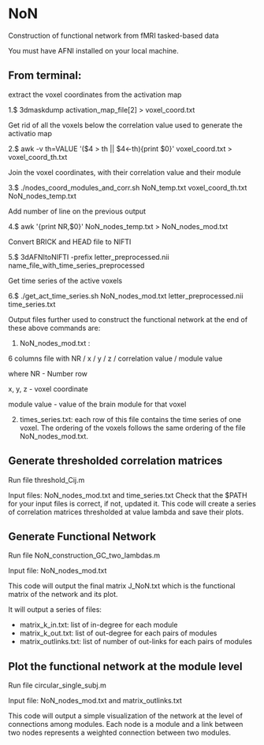 # NoN
Construction of functional network from fMRI tasked-based data

You must have AFNI installed on your local machine.

## From terminal:

extract the voxel coordinates from the activation map

1.$ 3dmaskdump activation_map_file[2] > voxel_coord.txt

Get rid of all the voxels below the correlation value used to generate the activatio map

2.$ awk -v th=VALUE '($4 > th || $4<-th){print $0}' voxel_coord.txt > voxel_coord_th.txt

Join the voxel coordinates, with their correlation value and their module

3.$ ./nodes_coord_modules_and_corr.sh NoN_temp.txt voxel_coord_th.txt NoN_nodes_temp.txt

Add number of line on the previous output

4.$ awk '{print NR,$0}' NoN_nodes_temp.txt > NoN_nodes_mod.txt

Convert BRICK and HEAD file to NIFTI

5.$ 3dAFNItoNIFTI -prefix letter_preprocessed.nii name_file_with_time_series_preprocessed

Get time series of the active voxels

6.$ ./get_act_time_series.sh NoN_nodes_mod.txt letter_preprocessed.nii time_series.txt

Output files further used to construct the functional network at the end of these above commands are:

1. NoN_nodes_mod.txt : 

6 columns file with NR / x / y / z / correlation value / module value

where NR - Number row

x, y, z - voxel coordinate

module value - value of the brain module for that voxel

2. times_series.txt: 
each row of this file contains the time series of one voxel. The ordering of the voxels follows the same ordering of the file NoN_nodes_mod.txt. 

## Generate thresholded correlation matrices 
Run file threshold_Cij.m

Input files: NoN_nodes_mod.txt and time_series.txt
Check that the $PATH for your input files is correct, if not, updated it. This code will create a series of correlation matrices thresholded at value lambda and save their plots.

## Generate Functional Network
Run file NoN_construction_GC_two_lambdas.m

Input file: NoN_nodes_mod.txt

This code will output the final matrix J_NoN.txt which is the functional matrix of the network and its plot.

It will output a series of files:
- matrix_k_in.txt: list of in-degree for each module
- matrix_k_out.txt: list of out-degree for each pairs of modules
- matrix_outlinks.txt: list of number of out-links for each pairs of modules

## Plot the functional network at the module level

Run file circular_single_subj.m

Input file: NoN_nodes_mod.txt and matrix_outlinks.txt

This code will output a simple visualization of the network at the level of connections among modules. Each node is a module and a link between two nodes represents a weighted connection between two modules. 







